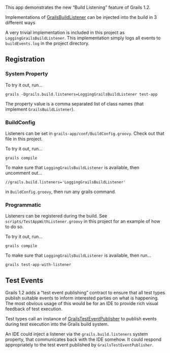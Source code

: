This app demonstrates the new “Build Listening” feature of Grails 1.2.

Implementations of [GrailsBuildListener](http://grails.org/doc/latest/api/grails/build/GrailsBuildListener.html "GrailsBuildListener") can be injected into the build in 3 different ways

A very trivial implementation is included in this project as `LoggingGrailsBuildListener`. This implementation simply logs all events to `buildEvents.log` in the project directory.

## Registration

### System Property

To try it out, run…

	grails -Dgrails.build.listeners=LoggingGrailsBuildListener test-app

The property value is a comma separated list of class names (that implement `GrailsBuildListener`).

### BuildConfig

Listeners can be set in `grails-app/conf/BuildConfig.groovy`. Check out that file in this project.

To try it out, run…

	grails compile

To make sure that `LoggingGrailsBuildListener` is available, then uncomment out…

	//grails.build.listeners='LoggingGrailsBuildListener'

in `BuildConfig.groovy`, then run any grails command.

### Programmatic

Listeners can be registered during the build. See `scripts/TestAppWithListener.groovy` in this project for an example of how to do so.

To try it out, run…

	grails compile

To make sure that `LoggingGrailsBuildListener` is available, then run…

	grails test-app-with-listener

## Test Events

Grails 1.2 adds a “test event publishing” contract to ensure that all test types publish suitable events to inform interested parties on what is happening. The most obvious usage of this would be for an IDE to provide rich visual feedback of test execution.

Test types call an instance of [GrailsTestEventPublisher](http://github.com/grails/grails-core/blob/master/src/java/org/codehaus/groovy/grails/test/event/GrailsTestEventPublisher.groovy) to publish events during test execution into the Grails build system.

An IDE could inject a listener via the `grails.build.listeners` system property, that communicates back with the IDE somehow. It could respond appropriately to the test event published by `GrailsTestEventPublisher`.